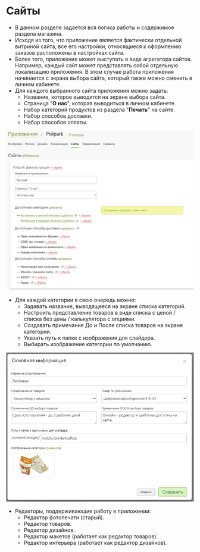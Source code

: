 # Сайты

* В данном разделе задается вся логика работы и содержимое раздела магазина.
* Исходя из того, что приложение является фактически отдельной витриной сайта, все его настройки, относящиеся к оформлению заказов расположены в настройках сайта.
* Более того, приложение может выступать в виде агрегатора сайтов. Например, каждый сайт может представлять собой отдельную локализацию приложения. В этом случае работа приложения начинается с экрана выбора сайта, который также можно сменить в личном кабинете.
* Для каждого выбранного сайта приложения можно задать:
    + Название, которое выводится на экране выбора сайта.
    + Страница "__О нас__", которая выводиться в личном кабинете.
    + Набор категорий продуктов из раздела "__Печать__" на сайте.
    + Набор способов доставки.
    + Набор способов оплаты.

![](../_media/app/websites.png  ':size=70%')

* Для каждой категории в свою очередь можно:
    + Задавать название, выводящееся на экране списка категорий.
    + Настроить представление товаров в виде списка с ценой / списка без цены / калькулятора с опциями.
    + Создавать примечания До и После списка товаров на экране категории.
    + Указать путь к папке c изображения для слайдера.
    + Выбирать изображение категории по умолчанию.

![](../_media/app/websites-category.png ':size=70%')

* Редакторы, поддерживающие работу в приложении:
    + Редактор фотопечати (старый).
    + Редактор товаров.
    + Редактор дизайнов.
    + Редактор макетов (работает как редактор товаров).
    + Редактор интерьера (работает как редактор дизайнов).